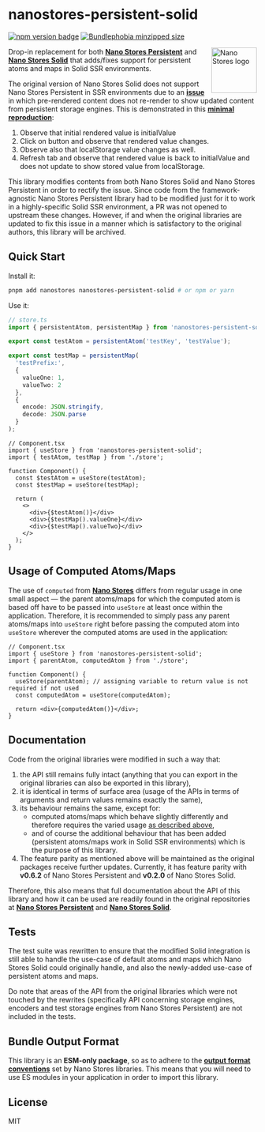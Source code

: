 [nano stores solid]: https://github.com/nanostores/solid
[nano stores persistent]: https://github.com/nanostores/persistent
[nano stores]: https://github.com/nanostores/nanostores
[minimal reproduction]: https://stackblitz.com/edit/github-kbyuhy-tet5pj?file=src/components/Component.jsx
[issue]: https://github.com/nanostores/solid/issues/11
[output format conventions]: https://github.com/nanostores/nanostores#esm

# nanostores-persistent-solid

<a href="https://www.npmjs.com/package/nanostores-persistent-solid"><img src="https://img.shields.io/npm/v/nanostores-persistent-solid" alt="npm version badge"></a>
<a href="https://bundlephobia.com/package/nanostores-persistent-solid"><img src="https://img.shields.io/bundlephobia/minzip/nanostores-persistent-solid" alt="Bundlephobia minzipped size"></a>

<img align="right" width="92" height="92" title="Nano Stores logo"
     src="https://nanostores.github.io/nanostores/logo.svg">

Drop-in replacement for both **[Nano Stores Persistent]** and **[Nano Stores Solid]** that adds/fixes support for persistent atoms and maps in Solid SSR environments.

The original version of Nano Stores Solid does not support Nano Stores Persistent in SSR environments due to an **[issue]** in which pre-rendered content does not re-render to show updated content from persistent storage engines. This is demonstrated in this **[minimal reproduction]**:

1. Observe that initial rendered value is initialValue
2. Click on button and observe that rendered value changes.
3. Observe also that localStorage value changes as well.
4. Refresh tab and observe that rendered value is back to initialValue and does not update to show stored value from localStorage.

This library modifies contents from both Nano Stores Solid and Nano Stores Persistent in order to rectify the issue. Since code from the framework-agnostic Nano Stores Persistent library had to be modified just for it to work in a highly-specific Solid SSR environment, a PR was not opened to upstream these changes. However, if and when the original libraries are updated to fix this issue in a manner which is satisfactory to the original authors, this library will be archived.

## Quick Start

Install it:

```bash
pnpm add nanostores nanostores-persistent-solid # or npm or yarn
```

Use it:

```ts
// store.ts
import { persistentAtom, persistentMap } from 'nanostores-persistent-solid';

export const testAtom = persistentAtom('testKey', 'testValue');

export const testMap = persistentMap(
  'testPrefix:',
  {
    valueOne: 1,
    valueTwo: 2
  },
  {
    encode: JSON.stringify,
    decode: JSON.parse
  }
);
```

```tsx
// Component.tsx
import { useStore } from 'nanostores-persistent-solid';
import { testAtom, testMap } from './store';

function Component() {
  const $testAtom = useStore(testAtom);
  const $testMap = useStore(testMap);

  return (
    <>
      <div>{$testAtom()}</div>
      <div>{$testMap().valueOne}</div>
      <div>{$testMap().valueTwo}</div>
    </>
  );
}
```

## Usage of Computed Atoms/Maps

The use of `computed` from **[Nano Stores]** differs from regular usage in one small aspect — the parent atoms/maps for which the computed atom is based off have to be passed into `useStore` at least once within the application. Therefore, it is recommended to simply pass any parent atoms/maps into `useStore` right before passing the computed atom into `useStore` wherever the computed atoms are used in the application:

```tsx
// Component.tsx
import { useStore } from 'nanostores-persistent-solid';
import { parentAtom, computedAtom } from './store';

function Component() {
  useStore(parentAtom); // assigning variable to return value is not required if not used
  const computedAtom = useStore(computedAtom);

  return <div>{computedAtom()}</div>;
}
```

## Documentation

Code from the original libraries were modified in such a way that:

1. the API still remains fully intact (anything that you can export in the original libraries can also be exported in this library),
2. it is identical in terms of surface area (usage of the APIs in terms of arguments and return values remains exactly the same),
3. its behaviour remains the same, except for:
   - computed atoms/maps which behave slightly differently and therefore requires the varied usage [as described above](#usage-of-computed-atomsmaps),
   - and of course the additional behaviour that has been added (persistent atoms/maps work in Solid SSR environments) which is the purpose of this library.
4. The feature parity as mentioned above will be maintained as the original packages receive further updates. Currently, it has feature parity with **v0.6.2** of Nano Stores Persistent and **v0.2.0** of Nano Stores Solid.

Therefore, this also means that full documentation about the API of this library and how it can be used are readily found in the original repositories at **[Nano Stores Persistent]** and **[Nano Stores Solid]**.

## Tests

The test suite was rewritten to ensure that the modified Solid integration is still able to handle the use-case of default atoms and maps which Nano Stores Solid could originally handle, and also the newly-added use-case of persistent atoms and maps.

Do note that areas of the API from the original libraries which were not touched by the rewrites (specifically API concerning storage engines, encoders and test storage engines from Nano Stores Persistent) are not included in the tests.

## Bundle Output Format

This library is an **ESM-only package**, so as to adhere to the **[output format conventions]** set by Nano Stores libraries. This means that you will need to use ES modules in your application in order to import this library.

## License

MIT
